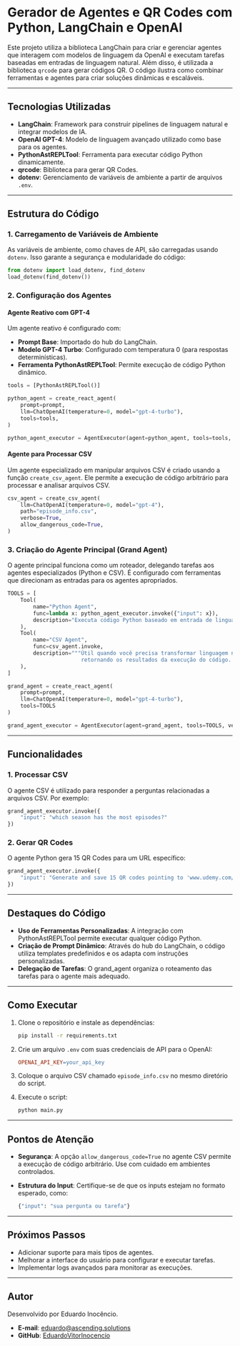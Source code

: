 # Gerador de Agentes e QR Codes com Python, LangChain e OpenAI

Este projeto utiliza a biblioteca LangChain para criar e gerenciar agentes que interagem com modelos de linguagem da OpenAI e executam tarefas baseadas em entradas de linguagem natural. Além disso, é utilizada a biblioteca `qrcode` para gerar códigos QR. O código ilustra como combinar ferramentas e agentes para criar soluções dinâmicas e escaláveis.

---

## Tecnologias Utilizadas

- **LangChain**: Framework para construir pipelines de linguagem natural e integrar modelos de IA.
- **OpenAI GPT-4**: Modelo de linguagem avançado utilizado como base para os agentes.
- **PythonAstREPLTool**: Ferramenta para executar código Python dinamicamente.
- **qrcode**: Biblioteca para gerar QR Codes.
- **dotenv**: Gerenciamento de variáveis de ambiente a partir de arquivos `.env`.

---

## Estrutura do Código

### 1. Carregamento de Variáveis de Ambiente

As variáveis de ambiente, como chaves de API, são carregadas usando `dotenv`. Isso garante a segurança e modularidade do código:

```python
from dotenv import load_dotenv, find_dotenv
load_dotenv(find_dotenv())
```

### 2. Configuração dos Agentes

#### Agente Reativo com GPT-4

Um agente reativo é configurado com:

- **Prompt Base**: Importado do hub do LangChain.
- **Modelo GPT-4 Turbo**: Configurado com temperatura 0 (para respostas determinísticas).
- **Ferramenta PythonAstREPLTool**: Permite execução de código Python dinâmico.

```python
tools = [PythonAstREPLTool()]

python_agent = create_react_agent(
    prompt=prompt,
    llm=ChatOpenAI(temperature=0, model="gpt-4-turbo"),
    tools=tools,
)

python_agent_executor = AgentExecutor(agent=python_agent, tools=tools, verbose=True)
```

#### Agente para Processar CSV

Um agente especializado em manipular arquivos CSV é criado usando a função `create_csv_agent`. Ele permite a execução de código arbitrário para processar e analisar arquivos CSV.

```python
csv_agent = create_csv_agent(
    llm=ChatOpenAI(temperature=0, model="gpt-4"),
    path="episode_info.csv",
    verbose=True,
    allow_dangerous_code=True,
)
```

### 3. Criação do Agente Principal (Grand Agent)

O agente principal funciona como um roteador, delegando tarefas aos agentes especializados (Python e CSV). É configurado com ferramentas que direcionam as entradas para os agentes apropriados.

```python
TOOLS = [
    Tool(
        name="Python Agent",
        func=lambda x: python_agent_executor.invoke({"input": x}),
        description="Executa código Python baseado em entrada de linguagem natural.",
    ),
    Tool(
        name="CSV Agent",
        func=csv_agent.invoke,
        description="""Útil quando você precisa transformar linguagem natural em código CSV e executar o código CSV,
                       retornando os resultados da execução do código. Não aceita código como entrada.""",
    ),
]

grand_agent = create_react_agent(
    prompt=prompt, 
    llm=ChatOpenAI(temperature=0, model="gpt-4-turbo"), 
    tools=TOOLS
)

grand_agent_executor = AgentExecutor(agent=grand_agent, tools=TOOLS, verbose=True)
```

---

## Funcionalidades

### 1. Processar CSV

O agente CSV é utilizado para responder a perguntas relacionadas a arquivos CSV. Por exemplo:

```python
grand_agent_executor.invoke({
    "input": "which season has the most episodes?"
})
```

### 2. Gerar QR Codes

O agente Python gera 15 QR Codes para um URL específico:

```python
grand_agent_executor.invoke({
    "input": "Generate and save 15 QR codes pointing to 'www.udemy.com/course/langchain' in the 'QRCodes' directory",
})
```

---

## Destaques do Código

- **Uso de Ferramentas Personalizadas**: A integração com PythonAstREPLTool permite executar qualquer código Python.
- **Criação de Prompt Dinâmico**: Através do hub do LangChain, o código utiliza templates predefinidos e os adapta com instruções personalizadas.
- **Delegação de Tarefas**: O grand_agent organiza o roteamento das tarefas para o agente mais adequado.

---

## Como Executar

1. Clone o repositório e instale as dependências:

    ```bash
    pip install -r requirements.txt
    ```

2. Crie um arquivo `.env` com suas credenciais de API para o OpenAI:

    ```makefile
    OPENAI_API_KEY=your_api_key
    ```

3. Coloque o arquivo CSV chamado `episode_info.csv` no mesmo diretório do script.

4. Execute o script:

    ```bash
    python main.py
    ```

---

## Pontos de Atenção

- **Segurança**: A opção `allow_dangerous_code=True` no agente CSV permite a execução de código arbitrário. Use com cuidado em ambientes controlados.
- **Estrutura do Input**: Certifique-se de que os inputs estejam no formato esperado, como:

    ```python
    {"input": "sua pergunta ou tarefa"}
    ```

---

## Próximos Passos

- Adicionar suporte para mais tipos de agentes.
- Melhorar a interface do usuário para configurar e executar tarefas.
- Implementar logs avançados para monitorar as execuções.

---

## Autor

Desenvolvido por Eduardo Inocêncio.

- **E-mail**: eduardo@ascending.solutions
- **GitHub**: [EduardoVitorInocencio](https://github.com/EduardoVitorInocencio)





